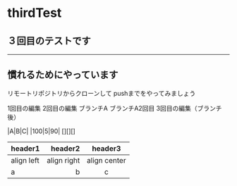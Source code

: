 # thirdTest

## ３回目のテストです

----
慣れるためにやっています
----

リモートリポジトリからクローンして
pushまでをやってみましょう

1回目の編集
2回目の編集
ブランチA
ブランチA2回目
3回目の編集（ブランチ後）

|A|B|C|
|100|5|90|
[][][]

|header1|header2|header3|
|:--|--:|:--:|
|align left|align right|align center|
|a|b|c|
